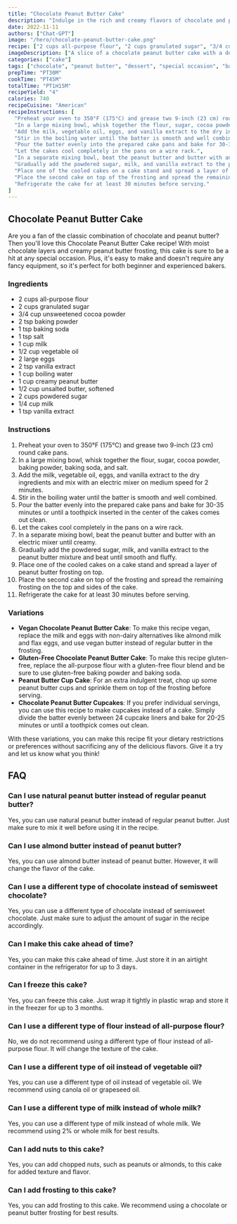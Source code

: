 ```yaml
---
title: "Chocolate Peanut Butter Cake"
description: "Indulge in the rich and creamy flavors of chocolate and peanut butter with this delicious cake recipe that is perfect for any special occasion!"
date: 2022-11-11
authors: ["Chat-GPT"]
image: "/hero/chocolate-peanut-butter-cake.png"
recipe: ["2 cups all-purpose flour", "2 cups granulated sugar", "3/4 cup unsweetened cocoa powder", "2 tsp baking powder", "1 tsp baking soda", "1 tsp salt", "1 cup milk", "1/2 cup vegetable oil", "2 large eggs", "2 tsp vanilla extract", "1 cup boiling water", "1 cup creamy peanut butter", "1/2 cup unsalted butter, softened", "2 cups powdered sugar", "1/4 cup milk", "1 tsp vanilla extract"]
imageDescription: ["A slice of a chocolate peanut butter cake with a dollop of whipped cream on top", "A close-up of the cake's moist chocolate layers", "A jar of creamy peanut butter and a bowl of powdered sugar next to a mixing bowl and an electric mixer", "A cake stand with a whole chocolate peanut butter cake on it"]
categories: ["cake"]
tags: ["chocolate", "peanut butter", "dessert", "special occasion", "baking"]
prepTime: "PT30M"
cookTime: "PT45M"
totalTime: "PT1H15M"
recipeYield: "4"
calories: 740
recipeCuisine: "American"
recipeInstructions: [
  "Preheat your oven to 350°F (175°C) and grease two 9-inch (23 cm) round cake pans.",
  "In a large mixing bowl, whisk together the flour, sugar, cocoa powder, baking powder, baking soda, and salt.",
  "Add the milk, vegetable oil, eggs, and vanilla extract to the dry ingredients and mix with an electric mixer on medium speed for 2 minutes.",
  "Stir in the boiling water until the batter is smooth and well combined.",
  "Pour the batter evenly into the prepared cake pans and bake for 30-35 minutes or until a toothpick inserted in the center of the cakes comes out clean.",
  "Let the cakes cool completely in the pans on a wire rack.",
  "In a separate mixing bowl, beat the peanut butter and butter with an electric mixer until creamy.",
  "Gradually add the powdered sugar, milk, and vanilla extract to the peanut butter mixture and beat until smooth and fluffy.",
  "Place one of the cooled cakes on a cake stand and spread a layer of peanut butter frosting on top.",
  "Place the second cake on top of the frosting and spread the remaining frosting on the top and sides of the cake.",
  "Refrigerate the cake for at least 30 minutes before serving."
]
---
```


## Chocolate Peanut Butter Cake

Are you a fan of the classic combination of chocolate and peanut butter? Then you'll love this Chocolate Peanut Butter Cake recipe! With moist chocolate layers and creamy peanut butter frosting, this cake is sure to be a hit at any special occasion. Plus, it's easy to make and doesn't require any fancy equipment, so it's perfect for both beginner and experienced bakers.

### Ingredients

- 2 cups all-purpose flour
- 2 cups granulated sugar
- 3/4 cup unsweetened cocoa powder
- 2 tsp baking powder
- 1 tsp baking soda
- 1 tsp salt
- 1 cup milk
- 1/2 cup vegetable oil
- 2 large eggs
- 2 tsp vanilla extract
- 1 cup boiling water
- 1 cup creamy peanut butter
- 1/2 cup unsalted butter, softened
- 2 cups powdered sugar
- 1/4 cup milk
- 1 tsp vanilla extract

### Instructions

1. Preheat your oven to 350°F (175°C) and grease two 9-inch (23 cm) round cake pans.
2. In a large mixing bowl, whisk together the flour, sugar, cocoa powder, baking powder, baking soda, and salt.
3. Add the milk, vegetable oil, eggs, and vanilla extract to the dry ingredients and mix with an electric mixer on medium speed for 2 minutes.
4. Stir in the boiling water until the batter is smooth and well combined.
5. Pour the batter evenly into the prepared cake pans and bake for 30-35 minutes or until a toothpick inserted in the center of the cakes comes out clean.
6. Let the cakes cool completely in the pans on a wire rack.
7. In a separate mixing bowl, beat the peanut butter and butter with an electric mixer until creamy.
8. Gradually add the powdered sugar, milk, and vanilla extract to the peanut butter mixture and beat until smooth and fluffy.
9. Place one of the cooled cakes on a cake stand and spread a layer of peanut butter frosting on top.
10. Place the second cake on top of the frosting and spread the remaining frosting on the top and sides of the cake.
11. Refrigerate the cake for at least 30 minutes before serving.

### Variations

- **Vegan Chocolate Peanut Butter Cake**: To make this recipe vegan, replace the milk and eggs with non-dairy alternatives like almond milk and flax eggs, and use vegan butter instead of regular butter in the frosting.
- **Gluten-Free Chocolate Peanut Butter Cake**: To make this recipe gluten-free, replace the all-purpose flour with a gluten-free flour blend and be sure to use gluten-free baking powder and baking soda.
- **Peanut Butter Cup Cake**: For an extra indulgent treat, chop up some peanut butter cups and sprinkle them on top of the frosting before serving.
- **Chocolate Peanut Butter Cupcakes**: If you prefer individual servings, you can use this recipe to make cupcakes instead of a cake. Simply divide the batter evenly between 24 cupcake liners and bake for 20-25 minutes or until a toothpick comes out clean.

With these variations, you can make this recipe fit your dietary restrictions or preferences without sacrificing any of the delicious flavors. Give it a try and let us know what you think!

## FAQ

### Can I use natural peanut butter instead of regular peanut butter?

Yes, you can use natural peanut butter instead of regular peanut butter. Just make sure to mix it well before using it in the recipe.

### Can I use almond butter instead of peanut butter?

Yes, you can use almond butter instead of peanut butter. However, it will change the flavor of the cake.

### Can I use a different type of chocolate instead of semisweet chocolate?

Yes, you can use a different type of chocolate instead of semisweet chocolate. Just make sure to adjust the amount of sugar in the recipe accordingly.

### Can I make this cake ahead of time?

Yes, you can make this cake ahead of time. Just store it in an airtight container in the refrigerator for up to 3 days.

### Can I freeze this cake?

Yes, you can freeze this cake. Just wrap it tightly in plastic wrap and store it in the freezer for up to 3 months.

### Can I use a different type of flour instead of all-purpose flour?

No, we do not recommend using a different type of flour instead of all-purpose flour. It will change the texture of the cake.

### Can I use a different type of oil instead of vegetable oil?

Yes, you can use a different type of oil instead of vegetable oil. We recommend using canola oil or grapeseed oil.

### Can I use a different type of milk instead of whole milk?

Yes, you can use a different type of milk instead of whole milk. We recommend using 2% or whole milk for best results.

### Can I add nuts to this cake?

Yes, you can add chopped nuts, such as peanuts or almonds, to this cake for added texture and flavor.

### Can I add frosting to this cake?

Yes, you can add frosting to this cake. We recommend using a chocolate or peanut butter frosting for best results.